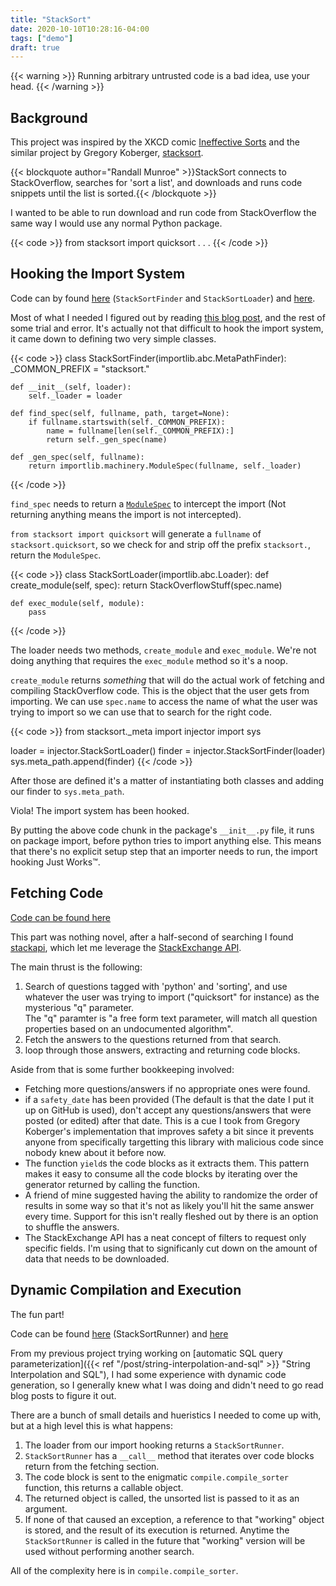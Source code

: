 ```yaml
---
title: "StackSort"
date: 2020-10-10T10:28:16-04:00
tags: ["demo"]
draft: true
---
```


{{< warning >}}
Running arbitrary untrusted code is a bad idea, use your head.
{{< /warning >}}

## Background

This project was inspired by the XKCD comic [Ineffective Sorts](https://xkcd.com/1185/) and the similar project by Gregory Koberger, [stacksort](https://gkoberger.github.io/stacksort/).

{{< blockquote author="Randall Munroe" >}}StackSort connects to StackOverflow, searches for 'sort a list', and downloads and runs code snippets until the list is sorted.{{< /blockquote >}}

I wanted to be able to run download and run code from StackOverflow the same way I would use any normal Python package.

{{< code >}}
from stacksort import quicksort
.
.
.
{{< /code >}}

## Hooking the Import System

Code can by found [here](https://github.com/buckley-w-david/stacksort/blob/master/stacksort/_meta/injector.py) (`StackSortFinder` and `StackSortLoader`) and [here](https://github.com/buckley-w-david/stacksort/blob/master/stacksort/__init__.py).

Most of what I needed I figured out by reading [this blog post](https://dev.to/dangerontheranger/dependency-injection-with-import-hooks-in-python-3-5hap), and the rest of some trial and error. It's actually not that difficult to hook the import system, it came down to defining two very simple classes.

{{< code >}}
class StackSortFinder(importlib.abc.MetaPathFinder):
    _COMMON_PREFIX = "stacksort."

    def __init__(self, loader):
        self._loader = loader

    def find_spec(self, fullname, path, target=None):
        if fullname.startswith(self._COMMON_PREFIX):
            name = fullname[len(self._COMMON_PREFIX):]
            return self._gen_spec(name)

    def _gen_spec(self, fullname):
        return importlib.machinery.ModuleSpec(fullname, self._loader)
{{< /code >}}
<!--_ VIM doesn't realize that the underscores in there don't mean it should italicise-->

`find_spec` needs to return a [`ModuleSpec`](https://docs.python.org/3/library/importlib.html#importlib.machinery.ModuleSpec) to intercept the import (Not returning anything means the import is not intercepted).

`from stacksort import quicksort` will generate a `fullname` of `stacksort.quicksort`, so we check for and strip off the prefix `stacksort.`, return the `ModuleSpec`.


{{< code >}}
class StackSortLoader(importlib.abc.Loader):
    def create_module(self, spec):
        return StackOverflowStuff(spec.name)

    def exec_module(self, module):
        pass
{{< /code >}}

The loader needs two methods, `create_module` and `exec_module`. We're not doing anything that requires the `exec_module` method so it's a noop.

`create_module` returns *something* that will do the actual work of fetching and compiling StackOverflow code. This is the object that the user gets from importing. We can use `spec.name` to access the name of what the user was trying to import so we can use that to search for the right code.


{{< code >}}
from stacksort._meta import injector
import sys

loader = injector.StackSortLoader()
finder = injector.StackSortFinder(loader)
sys.meta_path.append(finder)
{{< /code >}}

After those are defined it's a matter of instantiating both classes and adding our finder to `sys.meta_path`.

Viola! The import system has been hooked.

By putting the above code chunk in the package's `__init__.py` file, it runs on package import, before python tries to import anything else. This means that there's no explicit setup step that an importer needs to run, the import hooking Just Works™.

## Fetching Code

[Code can be found here](https://github.com/buckley-w-david/stacksort/blob/master/stacksort/_meta/stackoverflow/find.py)

This part was nothing novel, after a half-second of searching I found [stackapi](https://stackapi.readthedocs.io/en/latest/), which let me leverage the [StackExchange API](https://api.stackexchange.com/).

The main thrust is the following:
1. Search of questions tagged with 'python' and 'sorting', and use whatever the user was trying to import ("quicksort" for instance) as the mysterious "q" parameter.  
The "q" paramter is "a free form text parameter, will match all question properties based on an undocumented algorithm".
2. Fetch the answers to the questions returned from that search.
3. loop through those answers, extracting and returning code blocks.

Aside from that is some further bookkeeping involved: 
 - Fetching more questions/answers if no appropriate ones were found.
 - if a `safety_date` has been provided (The default is that the date I put it up on GitHub is used), don't accept any questions/answers that were posted (or edited) after that date. This is a cue I took from Gregory Koberger's implementation that improves safety a bit since it prevents anyone from specifically targetting this library with malicious code since nobody knew about it before now.
 - The function `yield`s the code blocks as it extracts them. This pattern makes it easy to consume all the code blocks by iterating over the generator returned by calling the function. 
 - A friend of mine suggested having the ability to randomize the order of results in some way so that it's not as likely you'll hit the same answer every time. Support for this isn't really fleshed out by there is an option to shuffle the answers.
 - The StackExchange API has a neat concept of filters to request only specific fields. I'm using that to significanly cut down on the amount of data that needs to be downloaded.

## Dynamic Compilation and Execution

The fun part!

Code can be found [here](https://github.com/buckley-w-david/stacksort/blob/master/stacksort/_meta/injector.py) (StackSortRunner) and [here](https://github.com/buckley-w-david/stacksort/blob/master/stacksort/_meta/compile.py)

From my previous project trying working on [automatic SQL query parameterization]({{< ref "/post/string-interpolation-and-sql" >}} "String Interpolation and SQL"), I had some experience with dynamic code generation, so I generally knew what I was doing and didn't need to go read blog posts to figure it out.

There are a bunch of small details and hueristics I needed to come up with, but at a high level this is what happens:

1. The loader from our import hooking returns a `StackSortRunner`.
2. `StackSortRunner` has a `__call__` method that iterates over code blocks return from the fetching section.
3. The code block is sent to the enigmatic `compile.compile_sorter` function, this returns a callable object.
4. The returned object is called, the unsorted list is passed to it as an argument.
5. If none of that caused an exception, a reference to that "working" object is stored, and the result of its execution is returned. Anytime the `StackSortRunner` is called in the future that "working" version will be used without performing another search.

All of the complexity here is in `compile.compile_sorter`. 
